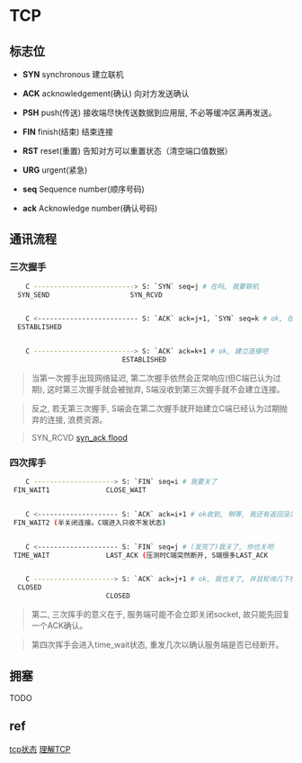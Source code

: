 # TCP

## 标志位  

- **SYN** synchronous 建立联机
- **ACK** acknowledgement(确认) 向对方发送确认
- **PSH** push(传送) 接收端尽快传送数据到应用层, 不必等缓冲区满再发送。
- **FIN** finish(结束) 结束连接
- **RST** reset(重置) 告知对方可以重置状态（清空端口值数据）
- **URG** urgent(紧急)

- **seq** Sequence number(顺序号码)
- **ack** Acknowledge number(确认号码)

## 通讯流程

### 三次握手

```bash
    C -------------------------> S: `SYN` seq=j # 在吗, 我要联机
  SYN_SEND                    SYN_RCVD


    C <------------------------- S: `ACK` ack=j+1, `SYN` seq=k # ok, 在
  ESTABLISHED


    C -------------------------> S: `ACK` ack=k+1 # ok, 建立连接吧
                            ESTABLISHED
```

> 当第一次握手出现网络延迟, 第二次握手依然会正常响应(但C端已认为过期), 这时第三次握手就会被抛弃, S端没收到第三次握手就不会建立连接。  

> 反之, 若无第三次握手, S端会在第二次握手就开始建立C端已经认为过期抛弃的连接, 浪费资源。

> SYN_RCVD [syn_ack flood](ddos.md)

### 四次挥手

```bash
    C --------------------> S: `FIN` seq=i # 我要关了
 FIN_WAIT1              CLOSE_WAIT


    C <-------------------- S: `ACK` ack=i+1 # ok收到, 稍等, 我还有返回没发完呢
 FIN_WAIT2 (半关闭连接。C端进入只收不发状态)


    C <-------------------- S: `FIN` seq=j # (发完了)我关了, 你也关吧
 TIME_WAIT              LAST_ACK (压测时C端突然断开, S端很多LAST_ACK


    C --------------------> S: `ACK` ack=j+1 # ok, 我也关了, 并且轮询几下检测是否真断了。
  CLOSED
                        CLOSED
```

> 第二, 三次挥手的意义在于, 服务端可能不会立即关闭socket, 故只能先回复一个ACK确认。  

> 第四次挥手会进入time_wait状态, 重发几次以确认服务端是否已经断开。

## 拥塞

TODO

## ref

[tcp状态](https://blog.csdn.net/wuji0447/article/details/78356875)
[理解TCP](https://www.jianshu.com/p/ca64764e4a26)
